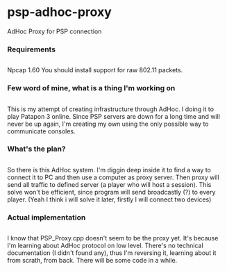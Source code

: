 # psp-adhoc-proxy
AdHoc Proxy for PSP connection

### Requirements
##
Npcap 1.60
  You should install support for raw 802.11 packets.

### Few word of mine, what is a thing I'm working on
##
This is my attempt of creating infrastructure through AdHoc. I doing it to play Patapon 3 online.
Since PSP servers are down for a long time and will never be up again, I'm creating my own using the only possible way to communicate consoles.

### What's the plan?
##
So there is this AdHoc system. I'm diggin deep inside it to find a way to connect it to PC and then use a computer as proxy server.
Then proxy will send all traffic to defined server (a player who will host a session).
This solve won't be efficient, since program will send broadcastly (?) to every player. (Yeah I think i will solve it later, firstly I will connect two devices)

### Actual implementation
##
I know that PSP_Proxy.cpp doesn't seem to be the proxy yet. It's because I'm learning about AdHoc protocol on low level.
There's no technical documentation (I didn't found any), thus I'm reversing it, learning about it from scrath, from back.
There will be some code in a while.
